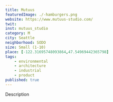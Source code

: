 ```yaml
---
title: Mutuus
featuredImage: ./-hamburgers.png
website: https://www.mutuus-studio.com/
twit: 
inst: mutuus_studio
category: M
city: Seattle
neighborhood: SODO
size: Small (1-10)
place: [-122.31695748093864,47.54969442365798]
tags:
    - environmental
    - architecture
    - industrial
    - product
published: true
---
```


Description
